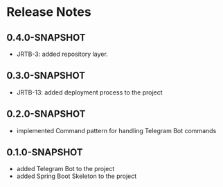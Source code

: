 # Release Notes

## 0.4.0-SNAPSHOT

*   JRTB-3: added repository layer.

## 0.3.0-SNAPSHOT

*   JRTB-13: added deployment process to the project

## 0.2.0-SNAPSHOT

* implemented Command pattern for handling Telegram Bot commands

## 0.1.0-SNAPSHOT

* added Telegram Bot to the project 
* added Spring Boot Skeleton to the project